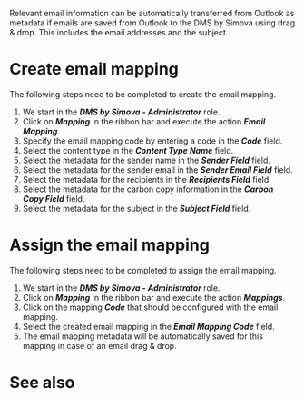 

Relevant email information can be automatically transferred from Outlook as metadata if emails are saved from Outlook to the DMS by Simova using drag & drop. This includes the email addresses and the subject.

# Create email mapping
The following steps need to be completed to create the email mapping.

1. We start in the _**DMS by Simova - Administrator**_ role.
2. Click on _**Mapping**_ in the ribbon bar and execute the action _**Email Mapping**_.
3. Specify the email mapping code by entering a code in the _**Code**_ field.
4. Select the content type in the _**Content Type Name**_ field.
5. Select the metadata for the sender name in the _**Sender Field**_ field.
6. Select the metadata for the sender email in the _**Sender Email Field**_ field.
7. Select the metadata for the recipients in the _**Recipients Field**_ field.
6. Select the metadata for the carbon copy information in the _**Carbon Copy Field**_ field.
7. Select the metadata for the subject in the _**Subject Field**_ field.

# Assign the email mapping
The following steps need to be completed to assign the email mapping.

1. We start in the _**DMS by Simova - Administrator**_ role.
2. Click on _**Mapping**_ in the ribbon bar and execute the action _**Mappings**_.
3. Click on the mapping _**Code**_ that should be configured with the email mapping.
4. Select the created email mapping in the _**Email Mapping Code**_ field.
5. The email mapping metadata will be automatically saved for this mapping in case of an email drag & drop.

# See also
